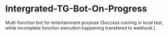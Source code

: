 # Intergrated-TG-Bot-On-Progress
Multi-function bot for entertainment purpose
(Success running in local test, while incomplete function execution happening transfered to webhook.)

